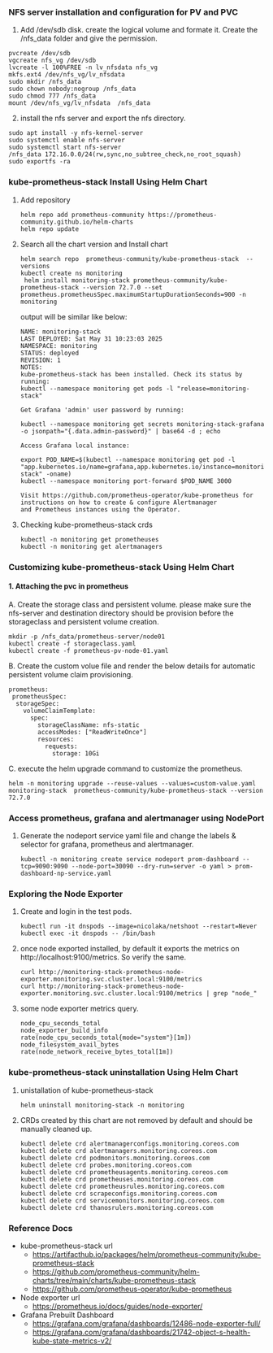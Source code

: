 ### NFS server installation and configuration for PV and PVC
1. Add /dev/sdb disk. create the logical volume and formate it. Create the /nfs_data folder and give the permission. 
```
pvcreate /dev/sdb
vgcreate nfs_vg /dev/sdb
lvcreate -l 100%FREE -n lv_nfsdata nfs_vg
mkfs.ext4 /dev/nfs_vg/lv_nfsdata
sudo mkdir /nfs_data
sudo chown nobody:nogroup /nfs_data
sudo chmod 777 /nfs_data
mount /dev/nfs_vg/lv_nfsdata  /nfs_data
```
2. install the nfs server and export the nfs directory.
   
```
sudo apt install -y nfs-kernel-server
sudo systemctl enable nfs-server
sudo systemctl start nfs-server
/nfs_data 172.16.0.0/24(rw,sync,no_subtree_check,no_root_squash)
sudo exportfs -ra
```

### kube-prometheus-stack Install Using Helm Chart
1. Add repository
   ```
   helm repo add prometheus-community https://prometheus-community.github.io/helm-charts
   helm repo update
   ```
2. Search all the chart version and Install chart
   ```
   helm search repo  prometheus-community/kube-prometheus-stack  --versions
   kubectl create ns monitoring
    helm install monitoring-stack prometheus-community/kube-prometheus-stack --version 72.7.0 --set prometheus.prometheusSpec.maximumStartupDurationSeconds=900 -n monitoring
   ```
   output will be similar like below:
   ```
   NAME: monitoring-stack
   LAST DEPLOYED: Sat May 31 10:23:03 2025
   NAMESPACE: monitoring
   STATUS: deployed
   REVISION: 1
   NOTES:
   kube-prometheus-stack has been installed. Check its status by running:
   kubectl --namespace monitoring get pods -l "release=monitoring-stack"

   Get Grafana 'admin' user password by running:

   kubectl --namespace monitoring get secrets monitoring-stack-grafana -o jsonpath="{.data.admin-password}" | base64 -d ; echo

   Access Grafana local instance:

   export POD_NAME=$(kubectl --namespace monitoring get pod -l 
   "app.kubernetes.io/name=grafana,app.kubernetes.io/instance=monitoring-stack" -oname)
   kubectl --namespace monitoring port-forward $POD_NAME 3000

   Visit https://github.com/prometheus-operator/kube-prometheus for instructions on how to create & configure Alertmanager 
   and Prometheus instances using the Operator.
   ```
3. Checking kube-prometheus-stack crds
   ```
   kubectl -n monitoring get prometheuses
   kubectl -n monitoring get alertmanagers
   ```
### Customizing kube-prometheus-stack Using Helm Chart 
#### 1. Attaching the pvc in prometheus 
A. Create the storage class and persistent volume. please make sure the nfs-server and destination directory should be provision before the storageclass and persistent volume creation.
   ```
   mkdir -p /nfs_data/prometheus-server/node01
   kubectl create -f storageclass.yaml
   kubectl create -f prometheus-pv-node-01.yaml
   ```
B. Create the custom volue file and render the below details for automatic persistent volume claim provisioning.
   ```
   prometheus:
    prometheusSpec:
     storageSpec:
       volumeClaimTemplate:
         spec:
           storageClassName: nfs-static
           accessModes: ["ReadWriteOnce"]
           resources:
             requests:
               storage: 10Gi
   ```
C. execute the helm upgrade command to customize the prometheus.
   ```
   helm -n monitoring upgrade --reuse-values --values=custom-value.yaml monitoring-stack  prometheus-community/kube-prometheus-stack --version 72.7.0
   ```

### Access prometheus, grafana and alertmanager using NodePort
1. Generate the nodeport service yaml file and change the labels & selector for grafana, prometheus and alertmanager.
   ```
   kubectl -n monitoring create service nodeport prom-dashboard --tcp=9090:9090 --node-port=30090 --dry-run=server -o yaml > prom-dashboard-np-service.yaml
   ```
### Exploring the Node Exporter
1. Create and login in the test pods.
   ```
   kubectl run -it dnspods --image=nicolaka/netshoot --restart=Never
   kubectl exec -it dnspods -- /bin/bash
   ```
2. once node exported installed, by default it exports the metrics on http://localhost:9100/metrics. So verify the same.
   ```
   curl http://monitoring-stack-prometheus-node-exporter.monitoring.svc.cluster.local:9100/metrics
   curl http://monitoring-stack-prometheus-node-exporter.monitoring.svc.cluster.local:9100/metrics | grep "node_"
   ```
3. some node exporter metrics query.
   ```
   node_cpu_seconds_total
   node_exporter_build_info
   rate(node_cpu_seconds_total{mode="system"}[1m])
   node_filesystem_avail_bytes
   rate(node_network_receive_bytes_total[1m])
   ```
### kube-prometheus-stack uninstallation Using Helm Chart
1. unistallation of kube-prometheus-stack
   ```
   helm uninstall monitoring-stack -n monitoring
   ```
2. CRDs created by this chart are not removed by default and should be manually cleaned up.
   ```
   kubectl delete crd alertmanagerconfigs.monitoring.coreos.com
   kubectl delete crd alertmanagers.monitoring.coreos.com
   kubectl delete crd podmonitors.monitoring.coreos.com 
   kubectl delete crd probes.monitoring.coreos.com
   kubectl delete crd prometheusagents.monitoring.coreos.com
   kubectl delete crd prometheuses.monitoring.coreos.com
   kubectl delete crd prometheusrules.monitoring.coreos.com
   kubectl delete crd scrapeconfigs.monitoring.coreos.com
   kubectl delete crd servicemonitors.monitoring.coreos.com
   kubectl delete crd thanosrulers.monitoring.coreos.com
   ```


### Reference Docs 
- kube-prometheus-stack url 
  - https://artifacthub.io/packages/helm/prometheus-community/kube-prometheus-stack
  - https://github.com/prometheus-community/helm-charts/tree/main/charts/kube-prometheus-stack
  - https://github.com/prometheus-operator/kube-prometheus
- Node exporter url
  - https://prometheus.io/docs/guides/node-exporter/
- Grafana Prebuilt Dashboard
  - https://grafana.com/grafana/dashboards/12486-node-exporter-full/
  - https://grafana.com/grafana/dashboards/21742-object-s-health-kube-state-metrics-v2/

